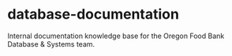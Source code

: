 # database-documentation
Internal documentation knowledge base for the Oregon Food Bank Database &amp; Systems team.
